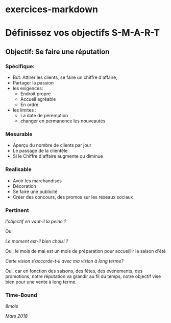 # exercices-markdown

# Définissez vos objectifs S-M-A-R-T
## Objectif: Se faire une réputation

### Spécifique:
* But: Attirer les clients, se faire un chiffre d'affaire, 
* Partager la passion
* les exigences:
    * Endroit propre
    * Accueil agréable
    * En ordre
* les limites : 
    * La date de péremption
    * changer en permanence les nouveautés
    
### Mesurable

* Aperçu du nombre de clients par jour
* Le passage de la clientèle
* Si le Chiffre d'affaire augmente ou diminue

### Realisable

* Avoir les marchandises
* Décoration
* Se faire une publicité
* Créer des concours, des promos sur les réseaux sociaux

### Pertinent

*l'objectif en vaut-il la peine ?*

Oui

*Le moment est-il bien choisi ?* 

Oui, le mois de mai est un mois de préparation pour accueillir la saison d'été

*Cette vision s'accorde-t-il avec ma vision à long terme?*

Oui, car en fonction des saisons, des fêtes, des évenements, des promotions, notre réputation va grandir au fil du temps, notre objectif vise bien pour une vente à long terme.

### Time-Bound

*8mois*

*Mars 2018*






